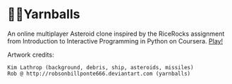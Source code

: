 # 🚀🧶Yarnballs

An online multiplayer Asteroid clone inspired by the RiceRocks assignment from Introduction to Interactive Programming in Python on Coursera. [Play!](https://yarnballs.ggyo.xyz)

Artwork credits:

    Kim Lathrop (background, debris, ship, asteroids, missiles)
    Rob @ http://robsonbillponte666.deviantart.com (yarnballs)
